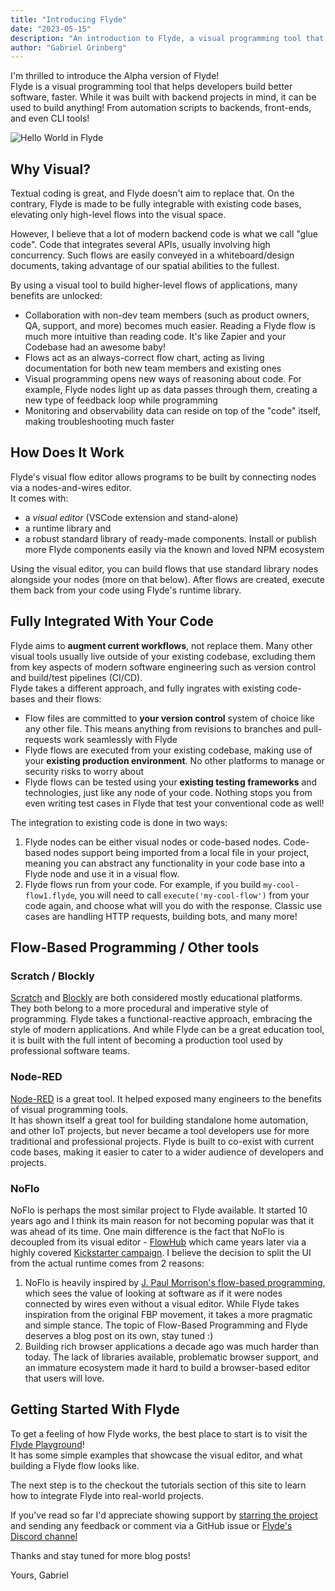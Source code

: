 ```yaml
---
title: "Introducing Flyde"
date: "2023-05-15"
description: "An introduction to Flyde, a visual programming tool that helps developers build better software, faster."
author: "Gabriel Grinberg"
---
```


I'm thrilled to introduce the Alpha version of Flyde!  
Flyde is a visual programming tool that helps developers build better software, faster. While it was built with backend projects in mind, it can be used to build anything! From automation scripts to backends, front-ends, and even CLI tools!

![Hello World in Flyde](/images/blog/hello-world-final-result.gif)

## Why Visual?

Textual coding is great, and Flyde doesn't aim to replace that. On the contrary, Flyde is made to be fully integrable with existing code bases, elevating only high-level flows into the visual space.

However, I believe that a lot of modern backend code is what we call "glue code". Code that integrates several APIs, usually involving high concurrency. Such flows are easily conveyed in a whiteboard/design documents, taking advantage of our spatial abilities to the fullest.

By using a visual tool to build higher-level flows of applications, many benefits are unlocked:

- Collaboration with non-dev team members (such as product owners, QA, support, and more) becomes much easier. Reading a Flyde flow is much more intuitive than reading code. It's like Zapier and your Codebase had an awesome baby!
- Flows act as an always-correct flow chart, acting as living documentation for both new team members and existing ones
- Visual programming opens new ways of reasoning about code. For example, Flyde nodes light up as data passes through them, creating a new type of feedback loop while programming
- Monitoring and observability data can reside on top of the "code" itself, making troubleshooting much faster

## How Does It Work

Flyde's visual flow editor allows programs to be built by connecting nodes via a nodes-and-wires editor.  
It comes with:

- a _visual editor_ (VSCode extension and stand-alone)
- a runtime library and
- a robust standard library of ready-made components. Install or publish more Flyde components easily via the known and loved NPM ecosystem

Using the visual editor, you can build flows that use standard library nodes alongside your nodes (more on that below). After flows are created, execute them back from your code using Flyde's runtime library.

## Fully Integrated With Your Code

Flyde aims to **augment current workflows**, not replace them. Many other visual tools usually live outside of your existing codebase, excluding them from key aspects of modern software engineering such as version control and build/test pipelines (CI/CD).  
Flyde takes a different approach, and fully ingrates with existing code-bases and their flows:

- Flow files are committed to **your version control** system of choice like any other file. This means anything from revisions to branches and pull-requests work seamlessly with Flyde
- Flyde flows are executed from your existing codebase, making use of your **existing production environment**. No other platforms to manage or security risks to worry about
- Flyde flows can be tested using your **existing testing frameworks** and technologies, just like any node of your code. Nothing stops you from even writing test cases in Flyde that test your conventional code as well!

The integration to existing code is done in two ways:

1. Flyde nodes can be either visual nodes or code-based nodes. Code-based nodes support being imported from a local file in your project, meaning you can abstract any functionality in your code base into a Flyde node and use it in a visual flow.
2. Flyde flows run from your code. For example, if you build `my-cool-flow1.flyde`, you will need to call `execute('my-cool-flow')` from your code again, and choose what will you do with the response. Classic use cases are handling HTTP requests, building bots, and many more!

## Flow-Based Programming / Other tools

### Scratch / Blockly

[Scratch](https://scratch.mit.edu/) and [Blockly](https://developers.google.com/blockly) are both considered mostly educational platforms. They both belong to a more procedural and imperative style of programming.
Flyde takes a functional-reactive approach, embracing the style of modern applications. And while Flyde can be a great education tool, it is built with the full intent of becoming a production tool used by professional software teams.

### Node-RED

[Node-RED](https://noflojs.org/) is a great tool. It helped exposed many engineers to the benefits of visual programming tools.  
It has shown itself a great tool for building standalone home automation, and other IoT projects, but never became a tool developers use for more traditional and professional projects. Flyde is built to co-exist with current code bases, making it easier to cater to a wider audience of developers and projects.

### NoFlo

NoFlo is perhaps the most similar project to Flyde available. It started 10 years ago and I think its main reason for not becoming popular was that it was ahead of its time. One main difference is the fact that NoFlo is decoupled from its visual editor - [FlowHub](https://flowhub.io/) which came years later via a highly covered [Kickstarter campaign](https://www.kickstarter.com/projects/noflo/noflo-development-environment/posts/998057). I believe the decision to split the UI from the actual runtime comes from 2 reasons:

1. NoFlo is heavily inspired by [J. Paul Morrison's flow-based programming](https://www.youtube.com/watch?v=up2yhNTsaDs), which sees the value of looking at software as if it were nodes connected by wires even without a visual editor. While Flyde takes inspiration from the original FBP movement, it takes a more pragmatic and simple stance. The topic of Flow-Based Programming and Flyde deserves a blog post on its own, stay tuned :)
2. Building rich browser applications a decade ago was much harder than today. The lack of libraries available, problematic browser support, and an immature ecosystem made it hard to build a browser-based editor that users will love.

## Getting Started With Flyde

To get a feeling of how Flyde works, the best place to start is to visit the [Flyde Playground](/playground)!  
It has some simple examples that showcase the visual editor, and what building a Flyde flow looks like.

The next step is to the checkout the tutorials section of this site to learn how to integrate Flyde into real-world projects.

If you've read so far I'd appreciate showing support by [starring the project](https://www.github.com/flydelabs/flyde) and sending any feedback or comment via a GitHub issue or [Flyde's Discord channel](https://www.flyde.dev/discord)

Thanks and stay tuned for more blog posts!

Yours, Gabriel 